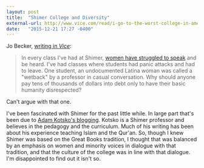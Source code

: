 ```yaml
---
layout: post
title:  "Shimer College and Diversity"
external-url: http://www.vice.com/read/i-go-to-the-worst-college-in-america-511
date:   "2015-12-21 17:27 -0400"
---
```

Jo Becker, [writing in _Vice_](http://www.vice.com/read/i-go-to-the-worst-college-in-america-511):

> In every class I've had at Shimer, [women have struggled to speak](https://www.pbs.org/speak/speech/prejudice/women/) and be heard. I've had classes where students had panic attacks and had to leave. One student, an undocumented Latina woman was called a "wetback" by a professor in casual conversation. Why should anyone pay tens of thousands of dollars into debt only to have their basic humanity disrespected?

Can't argue with that one.

I've been fascinated with Shimer for the past little while. In large part that's been due to [Adam Kotsko's blogging](https://itself.wordpress.com/author/akotsko/). Kotsko is a Shimer professor and believes in the pedagogy and the curriculum. Much of his writing has been about his experience teaching Islam and the Qur'an. So, though I knew Shimer was based on the Great Books tradition, I thought that was balanced by an emphasis on women and minority voices in dialogue with that tradition, and that the culture of the college was in line with that dialogue. I'm disappointed to find out it isn't so.
